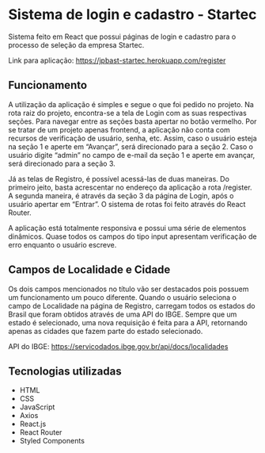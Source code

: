 # Sistema de login e cadastro - Startec

Sistema feito em React que possui páginas de login e cadastro para o processo de seleção da empresa Startec.

Link para aplicação: https://jpbast-startec.herokuapp.com/register
## Funcionamento

A utilização da aplicação é simples e segue o que foi pedido no projeto. Na rota raiz do projeto, encontra-se a tela de Login com as suas respectivas seções. Para navegar entre as seções basta apertar no botão vermelho. Por se tratar de um projeto apenas frontend, a aplicação não conta com recursos de verificação de usuário, senha, etc. Assim, caso o usuário esteja na seção 1 e aperte em “Avançar”, será direcionado para a seção 2. Caso o usuário digite “admin” no campo de e-mail da seção 1 e aperte em avançar, será direcionado para a seção 3. 

Já as telas de Registro, é possível acessá-las de duas maneiras. Do primeiro jeito, basta acrescentar no endereço da aplicação a rota /register. A segunda maneira, é através da seção 3 da página de Login, após o usuário apertar em “Entrar”. O sistema de rotas foi feito através do React Router. 

A aplicação está totalmente responsiva e possui uma série de elementos dinâmicos. Quase todos os campos do tipo input apresentam verificação de erro enquanto o usuário escreve.

## Campos de Localidade e Cidade

Os dois campos mencionados no título vão ser destacados pois possuem um funcionamento um pouco diferente. Quando o usuário seleciona o campo de Localidade na página de Registro, carregam todos os estados do Brasil que foram obtidos através de uma API do IBGE. Sempre que um estado é selecionado, uma nova requisição é feita para a API, retornando apenas as cidades que fazem parte do estado selecionado.

API do IBGE: https://servicodados.ibge.gov.br/api/docs/localidades
## Tecnologias utilizadas

- HTML
- CSS
- JavaScript
- Axios
- React.js
- React Router
- Styled Components
